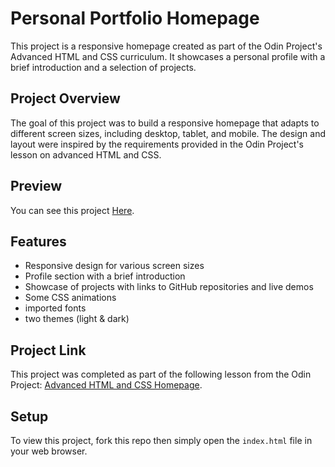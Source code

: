 # Personal Portfolio Homepage

This project is a responsive homepage created as part of the Odin Project's Advanced HTML and CSS curriculum. It showcases a personal profile with a brief introduction and a selection of projects.

## Project Overview

The goal of this project was to build a responsive homepage that adapts to different screen sizes, including desktop, tablet, and mobile. The design and layout were inspired by the requirements provided in the Odin Project's lesson on advanced HTML and CSS.

## Preview

You can see this project [Here](https://jomcbob.github.io/homepage).

## Features

- Responsive design for various screen sizes
- Profile section with a brief introduction
- Showcase of projects with links to GitHub repositories and live demos
- Some CSS animations
- imported fonts
- two themes (light & dark)

## Project Link

This project was completed as part of the following lesson from the Odin Project: [Advanced HTML and CSS Homepage](https://www.theodinproject.com/paths/full-stack-javascript/courses/html-and-css/lessons/advanced-html-and-css).

## Setup

To view this project, fork this repo then simply open the `index.html` file in your web browser.
